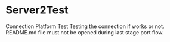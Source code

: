 # Server2Test
Connection Platform Test
Testing the connection if works or not. README.md file must not be opened during last stage port flow.
